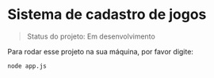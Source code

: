  <h1>Sistema de cadastro de jogos</h1>
 
 > Status do projeto: Em desenvolvimento
 
 Para rodar esse projeto na sua máquina, por favor digite:
 
 ```
 node app.js
 ````
